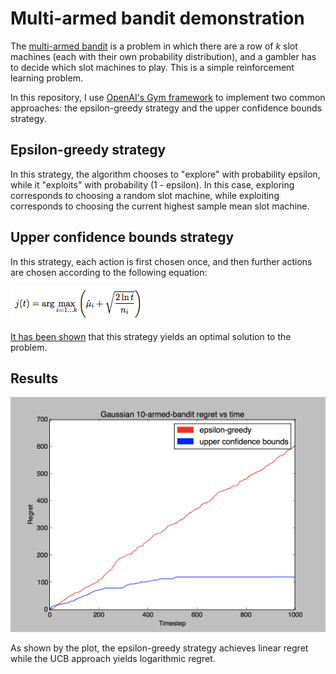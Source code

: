 # Multi-armed bandit demonstration

The [multi-armed bandit](https://en.wikipedia.org/wiki/Multi-armed_bandit) is a problem in which there are a row of *k* slot machines (each with their own probability distribution), and a gambler has to decide which slot machines to play. This is a simple reinforcement learning problem.

In this repository, I use [OpenAI's Gym framework](https://gym.openai.com/) to implement two common approaches: the epsilon-greedy strategy and the upper confidence bounds strategy.

## Epsilon-greedy strategy

In this strategy, the algorithm chooses to "explore" with probability epsilon, while it "exploits" with probability (1 - epsilon). In this case, exploring corresponds to choosing a random slot machine, while exploiting corresponds to choosing the current highest sample mean slot machine.

## Upper confidence bounds strategy

In this strategy, each action is first chosen once, and then further actions are chosen according to the following equation:

![Upper confidence bounds equation](figures/equation.png)

[It has been shown](http://homes.dsi.unimi.it/~cesabian/Pubblicazioni/ml-02.pdf) that this strategy yields an optimal solution to the problem.

## Results

![Results](figures/plot.png)

As shown by the plot, the epsilon-greedy strategy achieves linear regret while the UCB approach yields logarithmic regret.
